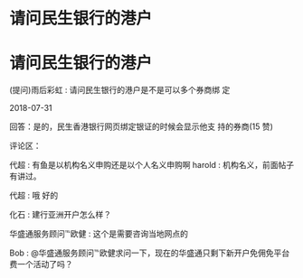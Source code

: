 # 请问民生银行的港户

# 请问民生银行的港户

(提问)雨后彩虹 : 请问民生银行的港户是不是可以多个券商绑 定

2018-07-31

回答：是的，民生香港银行网页绑定银证的时候会显示他支 持的券商(15 赞)

评论区：

代超 : 有鱼是以机构名义申购还是以个人名义申购啊 harold : 机构名义，前面帖子有讲过。

代超 : 哦 好的

化石 : 建行亚洲开户怎么样？

华盛通服务顾问℡欧健 : 这个是需要咨询当地网点的

Bob : @华盛通服务顾问℡欧健求问一下，现在的华盛通只剩下新开户免佣免平台费一个活动了吗？
